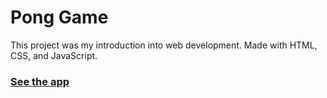 # Pong Game

This project was my introduction into web development.
Made with HTML, CSS, and JavaScript.

[<h3>See the app</h3>](https://djl218.github.io/Pong-Game/)
